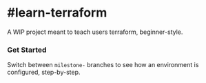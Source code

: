 # #learn-terraform

A WIP project meant to teach users terraform, beginner-style. 

### Get Started

Switch between `milestone-` branches to see how an environment is configured, step-by-step.

